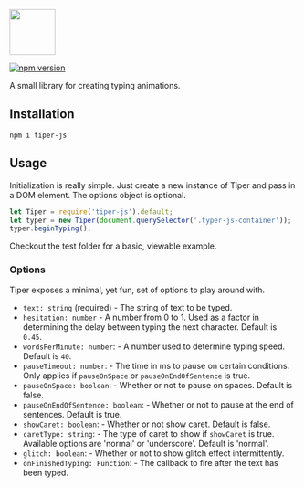 <p>
<img src="https://raw.githubusercontent.com/carlelieser/tiper-js/master/test/img/logo-black.svg" height="80">
</p>

[![npm version](https://badge.fury.io/js/tiper-js.svg)](https://badge.fury.io/js/tiper-js)

A small library for creating typing animations.

## Installation
`npm i tiper-js`

## Usage
Initialization is really simple. Just create a new instance of Tiper and pass in a DOM element. The options object is optional.

```javascript
let Tiper = require('tiper-js').default;
let typer = new Tiper(document.querySelector('.typer-js-container'));
typer.beginTyping();
```

Checkout the test folder for a basic, viewable example.

### Options
Tiper exposes a minimal, yet fun, set of options to play around with.

- `text: string` (required) - The string of text to be typed.
- `hesitation: number` - A number from 0 to 1. Used as a factor in determining the delay between typing the next character. Default is `0.45`.
- `wordsPerMinute: number`: - A number used to determine typing speed. Default is `40`.
- `pauseTimeout: number`: - The time in ms to pause on certain conditions. Only applies if `pauseOnSpace` or `pauseOnEndOfSentence` is true.
- `pauseOnSpace: boolean`: - Whether or not to pause on spaces. Default is false.
- `pauseOnEndOfSentence: boolean`: - Whether or not to pause at the end of sentences. Default is true.
- `showCaret: boolean`: - Whether or not show caret. Default is false.
- `caretType: string`: - The type of caret to show if `showCaret` is true. Available options are 'normal' or 'underscore'. Default is 'normal'.
- `glitch: boolean`: - Whether or not to show glitch effect intermittently.
- `onFinishedTyping: Function`: - The callback to fire after the text has been typed.
